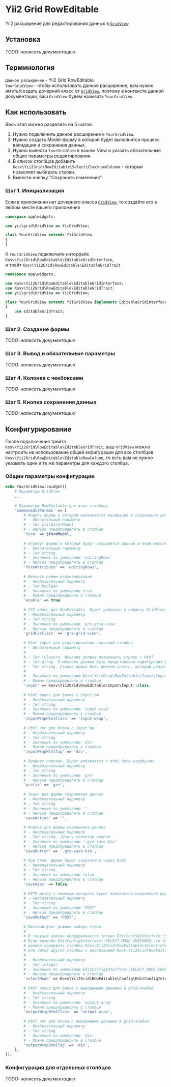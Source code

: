 # Yii2 Grid RowEditable

Yii2 расширение для редактирования данных в [`GridView`](https://www.yiiframework.com/doc/api/2.0/yii-grid-gridview)

## Установка
*TODO: написать документацию*

## Терминология
`Данное расширение` - Yii2 Grid RowEditable.   
`YourGridView` - чтобы использовать данное расширение, вам нужно иметь/создать дочерний класс от [`GridView`](https://www.yiiframework.com/doc/api/2.0/yii-grid-gridview),
поэтому в контексте данной документации, ваш `GridView` будем называть `YourGridView`

## Как использовать

Весь этап можно разделить на 5 шагов:
1. Нужно подключить данное расширение к `YourGridView`.
2. Нужно создать Model-форму в которой будет выполнятся процесс валидации и сохранения данных.
3. Нужно вывести `YourGridView` в вашем View и указать обязательные общие параметры редактирования.
4. В список столбцов добавить `Kosv\Yii2Grid\RowEditable\Select\CheckboxColumn` - который позволяет выбирать строки.
5. Вывести кнопку "Сохранить изменения".

### Шаг 1. Инициализация

Если в приложении нет дочернего класса [`GridView`](https://www.yiiframework.com/doc/api/2.0/yii-grid-gridview),
то создайте его в любом месте вашего приложения
```php
namespace app\widgets;

use yii\grid\GridView as YiiGridView;

class YourGridView extends YiiGridView
{ 
}
```
К `YourGridView` подключите интерфейс `Kosv\Yii2Grid\RowEditable\EditableGridInterface`,  
и трейт `Kosv\Yii2Grid\RowEditable\EditableGridTrait`

```php
namespace app\widgets;

use Kosv\Yii2Grid\RowEditable\EditableGridInterface;
use Kosv\Yii2Grid\RowEditable\EditableGridTrait;
use yii\grid\GridView as YiiGridView;

class YourGridView extends YiiGridView implements EditableGridInterface
{
    use EditableGridTrait;
}
```
### Шаг 2. Создание формы
*TODO: написать документацию*

### Шаг 3. Вывод и обязательные параметры
*TODO: написать документацию*

### Шаг 4. Колонка с чекбоксами
*TODO: написать документацию*

### Шаг 5. Кнопка сохранения данных
*TODO: написать документацию*

## Конфигурирование

После подключения трейта `Kosv\Yii2Grid\RowEditable\EditableGridTrait`, ваш `GridView` можно настроить на использование 
общей кофигурации для все столбцов `Kosv\Yii2Grid\RowEditable\EditableRowColumn`, то есть вам не нужно указывть
одни и те же параметры для каждого столбца.

### Общии параметры конфигурации
```php
echo YourGridView::widget([
    # Параметры GridView
    ...
    
    # Параметры RowEditable для всех столбцов
    'commonEditParams' => [
        # Модель формы в которой выполняется валидация и сохранение данных.
        # - Обязательный параметр
        # - Тип yii\base\Model
        # - Нельзя предопределить в столбце
        'form' => $formModel,
        
        # Атрибут формы в который будут загружатся данные в виде массива.
        # - Обязательный параметр
        # - Тип string
        # - Значение по умолчанию 'editingRows'
        # - Нельзя предопределить в столбце
        'formAttribute' => 'editingRows',
        
        # Вклчить режим редактирования
        # - Необязательный параметр
        # - Тип boolean
        # - Значение по умолчанию true
        # - Можно предопределить в столбце
        'enable' => true
        
        # CSS класс для RowEditable. Будет добавлен к виджету GridView
        # - Необязательный параметр
        # - Тип string
        # - Значение по умолчанию 'gre-grid-view'
        # - Нельзя предопределить в столбце
        'gridCssClass' => 'gre-grid-view',
        
        # Html input для редактирования значений столбца
        # - Обязательный параметр
        #
        # - Тип \Closure. Функция должна возвращать строку с Html 
        # - Тип array. В массиве должна быть представлена кофигурация реализации Kosv\Yii2Grid\RowEditable\Input\InputInterface
        # - Тип string. Строка дожна быть именем класса, который реализует Kosv\Yii2Grid\RowEditable\Input\InputInterface
        #
        # - Значение по умолчанию Kosv\Yii2Grid\RowEditable\Input\Input::class
        # - Можно предопределить в столбце
        'input' => Kosv\Yii2Grid\RowEditable\Input\Input::class,
        
        # Html класс для блока с input'ом
        # - Необязательный параметр
        # - Тип string
        # - Значение по умолчанию 'input-wrap'
        # - Можно предопределить в столбце
        'inputWrapHtmlClass' => 'input-wrap',
        
        # Html тег для блока с input'ом
        # - Необязательный параметр
        # - Тип string
        # - Значение по умолчанию 'div'
        # - Можно предопределить в столбце
        'inputWrapHtmlTag' => 'div',
        
        # Префикс плагина. Будет добавлятся к html data-атрибутам
        # - Необязательный параметр
        # - Тип string
        # - Значение по умолчанию 'gre'
        # - Нельзя предопределить в столбце
        'prefix' => 'gre',
        
        # Экшен для формы сохранения данных
        # - Необязательный параметр
        # - Тип string
        # - Значение по умолчанию ''
        # - Нельзя предопределить в столбце
        'saveAction' => '',
        
        # Кнопка для формы сохранения данных
        # - Необязательный параметр
        # - Тип string. jQuery селектор кнопки
        # - Значение по умолчанию '.gre-save-btn'
        # - Нельзя предопределить в столбце
        'saveButton' => '.gre-save-btn',
        
        # При true, форма будет сохранятся через AJAX
        # - Необязательный параметр
        # - Тип string
        # - Значение по умолчанию false
        # - Нельзя предопределить в столбце
        'saveAjax' => false,
        
        # HTTP метод с помощью которого будет выполнятся сохранение формы
        # - Необязательный параметр
        # - Тип string
        # - Значение по умолчанию 'POST'
        # - Нельзя предопределить в столбце
        'saveMethod' => 'POST',
        
        # Битовый флаг режима выбора строк.
        #
        # В текущей версии поддерживается только EditConfigInterface::SELECT_MODE_CHECKBOX.
        # Если включён EditConfigInterface::SELECT_MODE_CHECKBOX, то YourGridView
        # должен содержать столбец Kosv\Yii2Grid\RowEditable\Select\CheckboxColumn
        # или любой другой столбец с реализацией Kosv\Yii2Grid\RowEditable\Select\CheckboxColumnInterface.
        # 
        # - Необязательный параметр
        # - Тип integer
        # - Значение по умолчанию EditConfigInterface::SELECT_MODE_CHECKBOX
        # - Нельзя предопределить в столбце
        'selectMode' => Kosv\Yii2Grid\RowEditable\Config\EditConfigInterface::EditConfigInterface,
        
        # Html класс для блока с выводимыми данными в grid-ячейке
        # - Необязательный параметр
        # - Тип string
        # - Значение по умолчанию 'output-wrap'
        # - Можно предопределить в столбце
        'outputWrapHtmlClass' => 'output-wrap',
        
        # Html тег для блока с выводимыми данными в grid-ячейке
        # - Необязательный параметр
        # - Тип string
        # - Значение по умолчанию 'div'
        # - Можно предопределить в столбце
        'outputWrapHtmlTag' => 'div',
    ],
]);
```

### Конфигурация для отдельных столбцов
*TODO: написать документацию*